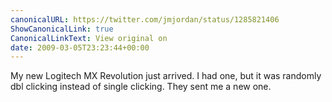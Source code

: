 ```yaml
---
canonicalURL: https://twitter.com/jmjordan/status/1285821406
ShowCanonicalLink: true
CanonicalLinkText: View original on
date: 2009-03-05T23:23:44+00:00
---
```

My new Logitech MX Revolution just arrived. I had one, but it was randomly dbl clicking instead of single clicking. They sent me a new one.